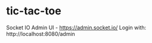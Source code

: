 # tic-tac-toe

Socket IO Admin UI - https://admin.socket.io/
Login with: http://localhost:8080/admin

